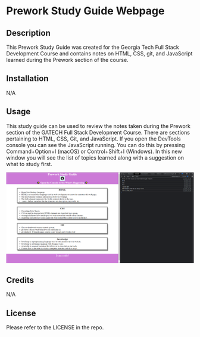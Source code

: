 # Prework Study Guide Webpage

## Description

This Prework Study Guide was created for the Georgia Tech Full Stack Development Course and contains notes on HTML, CSS, git, and JavaScript learned during the Prework section of the course.

## Installation

N/A

## Usage

This study guide can be used to review the notes taken during the Prework section of the GATECH Full Stack Development Course. There are sections pertaining to HTML, CSS, Git, and JavaScript. If you open the DevTools console you can see the JavaScript running. You can do this by pressing Command+Option+I (macOS) or Control+Shift+I (Windows). In this new window you will see the list of topics learned along with a suggestion on what to study first.

![A screenshot of the Prework Study Guide Webpage](assets/images/Study-Guide-Screenshot.png)

## Credits

N/A

## License

Please refer to the LICENSE in the repo.
